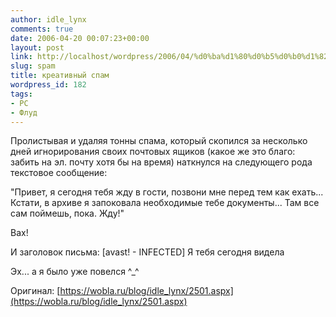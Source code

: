 ```yaml
---
author: idle_lynx
comments: true
date: 2006-04-20 00:07:23+00:00
layout: post
link: http://localhost/wordpress/2006/04/%d0%ba%d1%80%d0%b5%d0%b0%d1%82%d0%b8%d0%b2%d0%bd%d1%8b%d0%b9-%d1%81%d0%bf%d0%b0%d0%bc/
slug: spam
title: креативный спам
wordpress_id: 182
tags:
- PC
- Флуд
---
```


Пролистывая и удаляя тонны спама, который скопился за несколько дней игнорирования своих почтовых ящиков (какое же это благо: забить на эл. почту хотя бы на время) наткнулся на следующего рода текстовое сообщение:

"Привет, я сегодня тебя жду в гости, позвони мне перед тем как ехать... Кстати, в архиве я запоковала необходимые тебе документы... Там все сам поймешь, пока. Жду!"

Вах!

И заголовок письма: [avast! - INFECTED] Я тебя сегодня видела

Эх... а я было уже повелся ^_^

Оригинал: [https://wobla.ru/blog/idle_lynx/2501.aspx](https://wobla.ru/blog/idle_lynx/2501.aspx)

